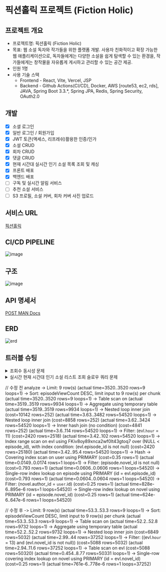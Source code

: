 # 픽션홀릭 프로젝트 (Fiction Holic)
## 프로젝트 개요
* 프로젝트명: 픽션홀릭 (Fiction Holic)
* 목표: 웹 소설 독자와 작가들을 위한 플랫폼 개발. 사용자 친화적이고 확장 가능한 웹 애플리케이션으로, 독자들에게는 다양한 소설을 쉽게 탐색할 수 있는 환경을, 작가들에게는 창작물을 자유롭게 게시하고 관리할 수 있는 공간 제공.
* 인원 1명
* 사용 기술 스택
  * Frontend - React, Vite, Vercel, JSP
  * Backend - Github Actions(CI/CD), Docker, AWS [route53, ec2, rds], JAVA, Spring Boot 3.3.*, Spring JPA, Redis, Spring Security, OAuth2.0
## 개발
- [x] 소셜 로그인
- [x] 일반 로그인 / 회원가입
- [x] JWT 토큰(액세스, 리프레쉬)활용한 인증/인가
- [x] 소설 CRUD
- [x] 회차 CRUD
- [x] 댓글 CRUD
- [x] 현재 시간대 실시간 인기 소설 목록 조회 및 캐싱
- [x] 프론트 배포
- [x] 백엔드 배포
- [ ] 구독 및 실시간 알림 서비스
- [ ] 추천 소설 서비스
- [ ] S3 프로필, 소설 커버, 회차 커버 사진 업로드

## 서비스 URL
[픽션홀릭](https://www.fictionholic.xyz)

## CI/CD PIPELINE
![image](https://github.com/user-attachments/assets/b3a80889-003b-402b-b3f7-6fd84bad2d5b)

## 구조
![image](https://github.com/user-attachments/assets/a7711603-4d75-43e0-aa19-7faaf87c5afd)

## API 명세서
[POST MAN Docs](https://documenter.getpostman.com/view/37553747/2sAYJAfJQw)
## ERD
![erd](https://github.com/user-attachments/assets/8dc2a860-7dab-4088-b27a-7f229b042e0b)

## 트러블 슈팅
<details>
<summary>조회수 동시성 문제</summary>

**[배경]**

현재 운영 중인 시스템에서 특정 에피소드의 조회수가 증가할 때, 여러 사용자가 동시에 조회 요청을 보낼 가능성이 높습니다.
이러한 상황에서는 데이터베이스에서 동일한 조회수 필드에 대한 갱신이 중복되거나 손실되는 동시성 문제가 발생할 수 있습니다.
이러한 문제를 방지하고 정확한 조회수 집계를 보장하기 위해 적절한 동시성 제어 기법을 도입할 필요가 있었습니다.


**[문제 세부사항]**

조회수 갱신은 매우 빈번하게 발생하며, 여러 사용자가 동시에 동일한 콘텐츠를 조회하는 경우가 많습니다. 이로 인해 다음과 같은 문제가 발생할 가능성이 확인되었습니다:

* 갱신 손실: 두 개 이상의 트랜잭션이 동시에 실행되면서 마지막 갱신만 반영되어 데이터 정확도가 떨어질 위험
* 데이터 충돌: 여러 트랜잭션이 동일한 데이터를 갱신하려고 할 때 충돌이 발생할 가능성
* 성능 저하: 동시성 문제를 해결하기 위한 추가적인 재시도 요청으로 인해 성능이 저하될 가능성
  특히, 조회수는 간단한 값 증가 연산이지만 데이터 정합성과 성능을 모두 고려해야 하므로 신중한 동시성 제어 기법 선택이 필요했습니다.

**[문제 해결방안]**
* 동시성 문제를 해결하기 위해 락을 활용한 다양한 방법을 검토했습니다. 주요 대안은 다음과 같습니다.
* **낙관적 락**
  * 트랜잭션이 충돌을 가정하지 않고 작업을 진행한 후, 데이터 갱신 시점에 충돌을 검사하여 문제가 있으면 재시도 요청을 보내는 방식입니다.
  * 이 방식은 충돌 가능성이 낮은 환경에서 유리하지만, 충돌이 빈번한 환경에서는 재시도가 많아져 성능이 저하될 수 있습니다.
* **비관적 락**
  * 데이터 갱신 중 다른 트랜잭션이 동일한 데이터에 접근하지 못하도록 차단하여 충돌 자체를 방지하는 방식입니다.
  * 이 방식은 충돌 가능성이 높은 환경에서 더 안정적이고 성능도 효율적입니다.
* **분산 락**
  * 여러 애플리케이션이나 분산 환경에서 공통의 데이터에 대한 락을 관리하는 방식입니다.
  * 그러나 현재 시스템은 단일 애플리케이션 환경으로, 분산 락은 필요하지 않다고 판단하여 제외했습니다.

**[낙관적 락과 비관적 락 비교]**
> 테스트는 k6로 진행됐으며, 50명 10초는 50명이 10초동안 계속 요청을 보냈다는 의미입니다. (각 유저는 요청 후 0.5초간 sleep)
* **응답 시간**

![image](https://github.com/user-attachments/assets/92d97cfd-4a0c-43ca-908b-79972bcd81b6)

* **처리량**

![image](https://github.com/user-attachments/assets/0e10cc9c-2958-401a-a9d0-6f96f89352f9)

> **선택과 이유**
>
> 낙관적 락과 비관적 락을 비교한 결과, 충돌 가능성이 높은 조회수 데이터의 특성상 낙관적 락은 재시도 요청으로 인해 성능 저하가 심각했습니다. 반면, 비관적 락은 충돌을 사전에 방지하여 처리 속도가 빠르고 처리량도 높은 것으로 확인되었습니다. 이러한 이유로 **비관적 락을 도입하기로 결정**했습니다.

**[결과]**

비관적 락을 도입한 후, 동시에 다수의 사용자가 조회수를 갱신하는 경우에도 데이터 충돌이 발생하지 않고 정확한 집계가 이루어졌습니다. 성능 테스트 결과, 처리 속도와 안정성이 모두 개선되었으며, 조회수 관련 동시성 문제를 성공적으로 해결할 수 있었습니다.
이를 통해 데이터 정합성을 유지하면서도 시스템 성능을 보장할 수 있는 최적의 대안을 적용할 수 있었습니다.
</details>

<details>
<summary>실시간 현재 시간대 인기 소설 리스트 조회 슬로우 쿼리 문제</summary>

**[배경]**

운영 중인 시스템에서 실시간 인기 소설 리스트를 조회하는 API가 평균 4초 이상의 응답 시간을 기록하며 성능 병목 현상이 발견되었습니다. 이는 메인 페이지에 노출되는 주요 기능으로, 사용자 경험에 큰 영향을 미치는 문제였습니다.

**[문제 세부사항]**

문제는 아래와 같은 쿼리 구조에서 발생했습니다:
```sql
SELECT novel.id as novelId , COUNT(evl.id) AS episodeViewCount
FROM episode_view_log evl
LEFT JOIN episode ON evl.episode_id = episode.id
LEFT JOIN novel ON episode.novel_id = novel.id
LEFT JOIN user ON novel.author_id = user.id
WHERE evl.hour = 11
GROUP BY novel.id
ORDER BY episodeViewCount DESC
LIMIT 0, 9;
```

문제점
* EXPLAIN ANALYZE결과
  [사진]

1. 조인 연산 증가로 인한 성능 저하
* `episode_view_log` -> `episode` -> `novel` 로 이어지는 다단계 조인이 쿼리 실행 시간을 증가시켰습니다.
* 조인 연산 중 특히 `episode` 테이블과의 연결이 병목으로 작용했습니다.
2. 전 테이블 스캔
* `episode_view_log`에서 특정 시간 조건을 만족하는 데이터를 조회할때, 테이블 전체를 스캔하며 비효율적인 데이터 접근이 발생했습니다.
3. 복잡한 실행 계획
* `GROUP BY`와 `ORDER BY` 작업이 많은 데이터를 처리하는 중간 결과에서 수행되어, 불필요한 데이터 연산량이 증가했습니다.

**[해결방안]**

문제를 해결하기 위해 세 가지 방법을 고려해 보았습니다:

1. 스키마 수정 및 쿼리 최적화
2. 배치 작업으로 통계 처리
3. Redis에서 실시간으로 순위 통계 후 주기적으로 DB에 저장

그 중 스키마 수정 및 쿼리 최적화 방법을 선택한 이유는 다음과 같습니다

* 배치 작업: 배치 서버를 별도로 구축하고 운영해야 하므로, 추가적인 EC2 비용이 발생하게 됩니다.
* Redis 처리: Redis를 사용하여 실시간 통계를 처리하는 방법도 고려했으나, 현재 고가용성을 위한 Redis 설정이 되어 있지 않았습니다. 이로 인해 장애 발생 시 데이터 손실 가능성이나 시스템 안정성 문제가 우려될 수 있습니다.

따라서, 시스템의 안정성과 비용 효율성을 고려했을 때, 스키마 수정 및 쿼리 최적화 (1번) 방식이 가장 적합하다고 판단하여 이 방법을 선택하였습니다.

1. 스키마 변경
  * `episode_view_log` 테이블에 `novel_id` 컬럼을 추가하여 `novel`과 직접적인 연관관계를 맺도록 스키마를 변경했습니다.
  * 이를 통해 `episode` 테이블과의 조인을 제거하여 쿼리 복잡도를 낮추었습니다.

2. 개선된 쿼리
```sql
SELECT novel.id, COUNT(novel.id) AS counts
FROM episode_view_log
LEFT JOIN novel ON episode_view_log.novel_id = novel.id
WHERE episode_view_log.hour = 20 AND DATE(episode_view_log.timestamp) = CURDATE()
GROUP BY novel.id
ORDER BY counts DESC
LIMIT 0, 9;
```

**[결과]**
* 성능 개선
  * 기존 쿼리에 비해 약 96.16%의 속도 개선을 달성했습니다. ( 4817ms -> 185ms : intelliJ Query Console 기준)
  * 복잡한 조인 연산을 줄이고, 데이터 접근 효율을 높임으로써 실행 시간이 크게 단축되었습니다.

* 추가 최적화
  * 캐싱 도입
    * POST Man으로 api를 테스트 했을 때 응답을 받기 까지 평균적으로 89ms가 나왔습니다. 인기 소설 조회의 경우 메인페이지에 있어 잦은 읽기 요청이 있어 캐싱을 해두기로하였습니다.
    * 캐싱 DB로 Redis를 사용하였습니다. Redis를 사용한 이유는 Docker로 추가적인 인프라 구축 없이 간편하게 실행할 수 있습니다. 또한, Redis는 기본적으로 무료로 제공되며, 지금과 같은 작은 규모의 시스템에서는 비용 부담 없이 충분히 사용할 수 있는 장점이 있어 사용하였습니다.
    * 조회수 기반으로 순위가 실시간으로 변화하므로, 캐시의 최신화가 중요했습니다. 이를 위해 TTL을 1분으로 설정하여 캐시가 1분 주기로 자동 갱신되도록 설정했습니다. 이로 인해 실시간으로 변화하는 조회수 순위를 반영하면서도, 데이터베이스에 과도한 부하를 주지 않고 빠른 응답 속도를 유지할 수 있습니다.
    * 캐싱을 도입하여 89ms -> 9ms로 약 89.89% 속도 개선을 하였습니다.
</details>











// 수정 전 analyze
-> Limit: 9 row(s)  (actual time=3520..3520 rows=9 loops=1)
-> Sort: episodeViewCount DESC, limit input to 9 row(s) per chunk  (actual time=3520..3520 rows=9 loops=1)
-> Table scan on <temporary>  (actual time=3519..3519 rows=9934 loops=1)
-> Aggregate using temporary table  (actual time=3519..3519 rows=9934 loops=1)
-> Nested loop inner join  (cost=10142 rows=252) (actual time=3.63..3482 rows=54520 loops=1)
-> Nested loop inner join  (cost=8858 rows=252) (actual time=3.62..3424 rows=54520 loops=1)
-> Inner hash join (no condition)  (cost=4841 rows=252) (actual time=3.6..114 rows=54520 loops=1)
-> Filter: (evl.`hour` = 11)  (cost=2420 rows=2518) (actual time=3.42..102 rows=54520 loops=1)
-> Index range scan on evl using FKiv8oy89xnca2wf0lt43gtoq7 over (NULL < episode_id), with index condition: (evl.episode_id is not null)  (cost=2420 rows=25180) (actual time=3.42..95.4 rows=54520 loops=1)
-> Hash
-> Covering index scan on user using PRIMARY  (cost=0.35 rows=1) (actual time=0.0149..0.0174 rows=1 loops=1)
-> Filter: (episode.novel_id is not null)  (cost=0.793 rows=1) (actual time=0.0606..0.0606 rows=1 loops=54520)
-> Single-row index lookup on episode using PRIMARY (id = evl.episode_id)  (cost=0.793 rows=1) (actual time=0.0604..0.0604 rows=1 loops=54520)
-> Filter: (novel.author_id = `user`.id)  (cost=0.25 rows=1) (actual time=828e-6..895e-6 rows=1 loops=54520)
-> Single-row index lookup on novel using PRIMARY (id = episode.novel_id)  (cost=0.25 rows=1) (actual time=624e-6..647e-6 rows=1 loops=54520)


// 수정 후
-> Limit: 9 row(s)  (actual time=53.3..53.3 rows=9 loops=1)
-> Sort: episodeViewCount DESC, limit input to 9 row(s) per chunk  (actual time=53.3..53.3 rows=9 loops=1)
-> Table scan on <temporary>  (actual time=52.2..52.8 rows=9732 loops=1)
-> Aggregate using temporary table  (actual time=52.2..52.2 rows=9732 loops=1)
-> Nested loop inner join  (cost=6849 rows=5032) (actual time=2.99..44 rows=37252 loops=1)
-> Filter: ((evl.`hour` = 13) and (evl.novel_id is not null))  (cost=5088 rows=5032) (actual time=2.94..11.6 rows=37252 loops=1)
-> Table scan on evl  (cost=5088 rows=50320) (actual time=0.454..8.77 rows=50331 loops=1)
-> Single-row covering index lookup on novel using PRIMARY (id = evl.novel_id)  (cost=0.25 rows=1) (actual time=761e-6..778e-6 rows=1 loops=37252)


